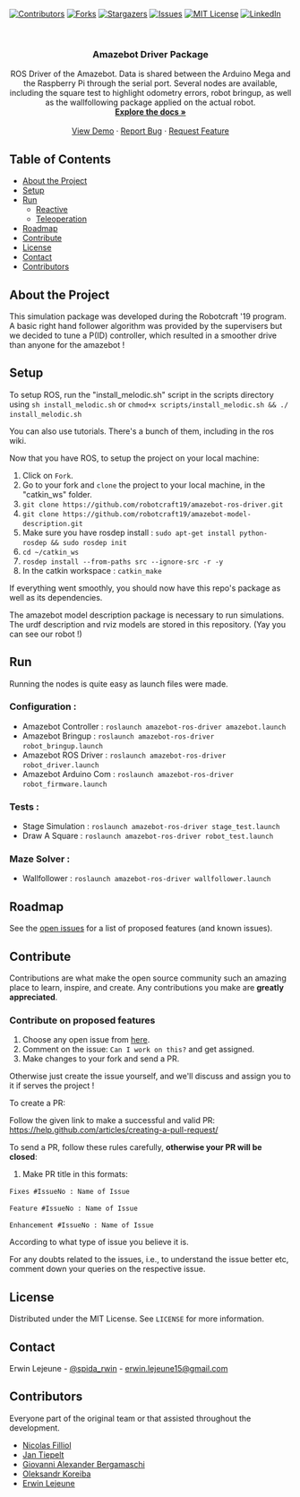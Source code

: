 [![Contributors][contributors-shield]][contributors-url]
[![Forks][forks-shield]][forks-url]
[![Stargazers][stars-shield]][stars-url]
[![Issues][issues-shield]][issues-url]
[![MIT License][license-shield]][license-url]
[![LinkedIn][linkedin-shield]][linkedin-url]

<br />
<p align="center">
  <a href="https://github.com/robotcraft19/amazebot-ros-driver>
    <img src="res/images/logo_amazebot.png" alt="Logo" width="100" height="100">
  </a>

  <h3 align="center">Amazebot Driver Package</h3>

  <p align="center">
    ROS Driver of the Amazebot. Data is shared between the Arduino Mega and the Raspberry Pi through the serial port. Several nodes are available, including the square test to highlight odometry errors, robot bringup, as well as the wallfollowing package applied on the actual robot.
    <br />
    <a href="https://github.com/robotcraft19/amazebot-ros-driver"><strong>Explore the docs »</strong></a>
    <br />
    <br />
    <a href="https://github.com/robotcraft19/amazebot-ros-driver">View Demo</a>
    ·
    <a href="https://github.com/robotcraft19/amazebot-ros-driver/issues">Report Bug</a>
    ·
    <a href="https://github.com/robotcraft19/amazebot-ros-driver/issues">Request Feature</a>
  </p>
</p>

## Table of Contents

* [About the Project](#about-the-project)
* [Setup](#setup)
* [Run](#run)
  * [Reactive](#reactive-navigation)
  * [Teleoperation](#teleoperation)
* [Roadmap](#roadmap)
* [Contribute](#contribute)
* [License](#license)
* [Contact](#contact)
* [Contributors](#contributors)

## About the Project

<p align="center">
  <a href="https://github.com/robotcraft19/amazebot-ros-driver>
    <img src="res/images/maze.png" alt="About" width="300" height="160">
  </a>
</p>

This simulation package was developed during the Robotcraft '19 program. A basic right hand follower algorithm was provided by the supervisers but we decided to tune a P(ID) controller, which resulted in a smoother drive than anyone for the amazebot ! 

## Setup

To setup ROS, run the "install_melodic.sh" script in the scripts directory using `sh install_melodic.sh` or `chmod+x scripts/install_melodic.sh && ./ install_melodic.sh`

You can also use tutorials. There's a bunch of them, including in the ros wiki.

Now that you have ROS, to setup the project on your local machine:

1. Click on `Fork`.
2. Go to your fork and `clone` the project to your local machine, in the "catkin_ws" folder.
3. `git clone https://github.com/robotcraft19/amazebot-ros-driver.git`
4. `git clone https://github.com/robotcraft19/amazebot-model-description.git`
5. Make sure you have rosdep install : `sudo apt-get install python-rosdep && sudo rosdep init`
6. `cd ~/catkin_ws`
7. `rosdep install --from-paths src --ignore-src -r -y`
8. In the catkin workspace : `catkin_make`

If everything went smoothly, you should now have this repo's package as well as its dependencies.

The amazebot model description package is necessary to run simulations. The urdf description and rviz models are stored in this repository. (Yay you can see our robot !)

## Run

Running the nodes is quite easy as launch files were made. 

### Configuration :

- Amazebot Controller : `roslaunch amazebot-ros-driver amazebot.launch`
- Amazebot Bringup : `roslaunch amazebot-ros-driver robot_bringup.launch`
- Amazebot ROS Driver : `roslaunch amazebot-ros-driver robot_driver.launch`
- Amazebot Arduino Com : `roslaunch amazebot-ros-driver robot_firmware.launch`

### Tests :

- Stage Simulation : `roslaunch amazebot-ros-driver stage_test.launch`
- Draw A Square :  `roslaunch amazebot-ros-driver robot_test.launch`

### Maze Solver :

- Wallfollower :  `roslaunch amazebot-ros-driver wallfollower.launch`

## Roadmap

See the [open issues](https://github.com/robotcraft19/amazebot-ros-driver/issues) for a list of proposed features (and known issues).

## Contribute

Contributions are what make the open source community such an amazing place to learn, inspire, and create. Any contributions you make are **greatly appreciated**.

### Contribute on proposed features

1. Choose any open issue from [here](https://github.com/robotcraft19/amazebot-ros-driver/issues). 
2. Comment on the issue: `Can I work on this?` and get assigned.
3. Make changes to your fork and send a PR.

Otherwise just create the issue yourself, and we'll discuss and assign you to it if serves the project !

To create a PR:

Follow the given link to make a successful and valid PR: https://help.github.com/articles/creating-a-pull-request/

To send a PR, follow these rules carefully, **otherwise your PR will be closed**:

1. Make PR title in this formats: 
```
Fixes #IssueNo : Name of Issue
``` 
```
Feature #IssueNo : Name of Issue
```
```
Enhancement #IssueNo : Name of Issue
```

According to what type of issue you believe it is.

For any doubts related to the issues, i.e., to understand the issue better etc, comment down your queries on the respective issue.

## License

Distributed under the MIT License. See `LICENSE` for more information.

## Contact

Erwin Lejeune - [@spida_rwin](https://twitter.com/spida_rwin) - erwin.lejeune15@gmail.com

## Contributors

Everyone part of the original team or that assisted throughout the development.

- [Nicolas Filliol](https://github.com/nicofilliol)
- [Jan Tiepelt](https://github.com/jantiepelt)
- [Giovanni Alexander Bergamaschi](https://github.com/alexbergamaschi)
- [Oleksandr Koreiba](https://github.com/paradauz)
- [Erwin Lejeune](https://github.com/Guilyx)

[contributors-shield]: https://img.shields.io/github/contributors/robotcraft19/amazebot-ros-driver.svg?style=flat-square
[contributors-url]: https://github.com/robotcraft19/amazebot-ros-driver/graphs/contributors
[forks-shield]: https://img.shields.io/github/forks/robotcraft19/amazebot-ros-driver.svg?style=flat-square
[forks-url]: https://github.com/robotcraft19/amazebot-ros-driver/network/members
[stars-shield]: https://img.shields.io/github/stars/robotcraft19/amazebot-ros-driver.svg?style=flat-square
[stars-url]: https://github.com/robotcraft19/amazebot-ros-driver/stargazers
[issues-shield]: https://img.shields.io/github/issues/robotcraft19/amazebot-ros-driver.svg?style=flat-square
[issues-url]: https://github.com/robotcraft19/amazebot-ros-driver/issues
[license-shield]: https://img.shields.io/github/license/robotcraft19/amazebot-ros-driver.svg?style=flat-square
[license-url]: https://github.com/robotcraft19/amazebot-ros-driver/blob/master/LICENSE.md
[linkedin-shield]: https://img.shields.io/badge/-LinkedIn-black.svg?style=flat-square&logo=linkedin&colorB=555
[linkedin-url]: https://linkedin.com/in/erwinlejeune-lkn
